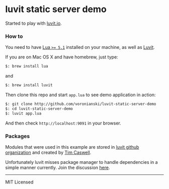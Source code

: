 # luvit static server demo

Started to play with [luvit.io](http://luvit.io/).

### How to

You need to have [Lua ``>= 5.1``](http://www.lua.org/download.html) installed on your machine, as well as [Luvit](https://github.com/luvit/luvit).

If you are on Mac OS X and have homebrew, just type:

```bash
$: brew install lua
```

and

```bash
$: brew install luvit
```

Then clone this repo and start ``app.lua`` to see demo application in action:

```bash
$: git clone http://github.com/voronianski/luvit-static-server-demo
$: cd luvit-static-server-demo
$: luvit app.lua
```

And then check ``http://localhost:9091`` in your browser.

### Packages

Modules that were used in this example are stored in [luvit github organization](https://github.com/luvit) and created by [Tim Caswell](https://github.com/creationix).

Unfortunately luvit misses package manager to handle dependencies in a simple manner currently. Join the discussion [here](https://groups.google.com/forum/#!topic/luvit/t-jOagzoog0).

---

MIT Licensed
